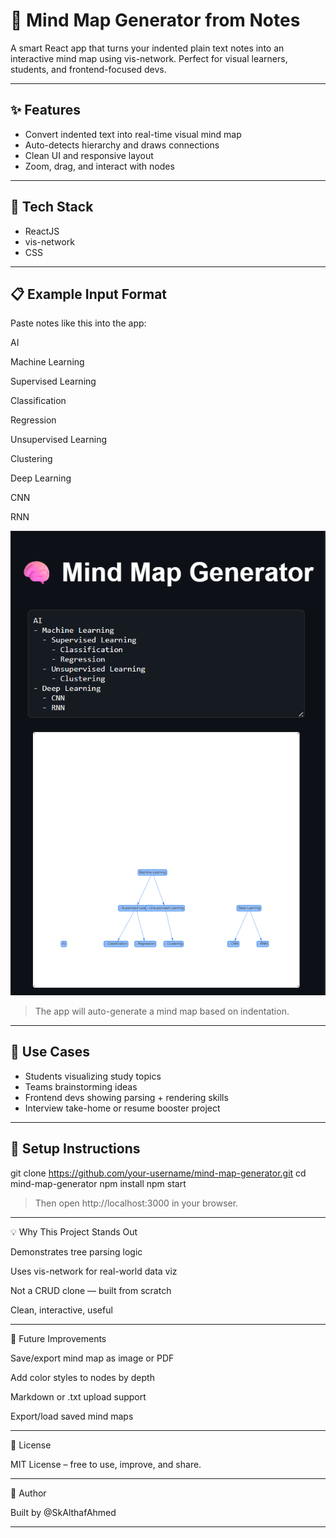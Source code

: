 # 🧠 Mind Map Generator from Notes

A smart React app that turns your indented plain text notes into an interactive mind map using vis-network. Perfect for visual learners, students, and frontend-focused devs.

---

## ✨ Features

- Convert indented text into real-time visual mind map
- Auto-detects hierarchy and draws connections
- Clean UI and responsive layout
- Zoom, drag, and interact with nodes

---

## 🧰 Tech Stack

- ReactJS
- vis-network
- CSS

---

## 📋 Example Input Format

Paste notes like this into the app:

AI

Machine Learning

Supervised Learning

Classification

Regression


Unsupervised Learning

Clustering



Deep Learning

CNN

RNN

![Preview](./Mind_Map_Generator.png)

> The app will auto-generate a mind map based on indentation.

---

## 🧠 Use Cases

- Students visualizing study topics
- Teams brainstorming ideas
- Frontend devs showing parsing + rendering skills
- Interview take-home or resume booster project

---

## 🚀 Setup Instructions


git clone https://github.com/your-username/mind-map-generator.git
cd mind-map-generator
npm install
npm start

> Then open http://localhost:3000 in your browser.




---

💡 Why This Project Stands Out

Demonstrates tree parsing logic

Uses vis-network for real-world data viz

Not a CRUD clone — built from scratch

Clean, interactive, useful



---

📝 Future Improvements

Save/export mind map as image or PDF

Add color styles to nodes by depth

Markdown or .txt upload support

Export/load saved mind maps



---

📄 License

MIT License – free to use, improve, and share.


---

🙌 Author

Built by @SkAlthafAhmed

---
